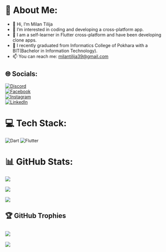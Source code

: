 <!---



Milan39/Milan39 is a ✨ special ✨ repository because its `README.md` (this file) appears on your GitHub profile.
You can click the Preview link to take a look at your changes.
--->

# 💫 About Me:
- 👋 Hi, I’m Milan Tilija
- 👀 I’m interested in coding and developing a cross-platform app.
- 🙌 I am a self-learner in Flutter cross-platform and have been developing clone apps.
- 🌱 I recently graduated from Informatics College of Pokhara with a BIT(Bachelor in Information Technology).
- 📫 You can reach me: milantilija39@gmail.com

<!-- Proudly created with GPRM ( https://gprm.itsvg.in ) -->


## 🌐 Socials:

[![Discord](https://img.shields.io/badge/Discord-%237289DA.svg?logo=discord&logoColor=white)](https://discord.gg/red_haired_dancho) <br/>
[![Facebook](https://img.shields.io/badge/Facebook-%231877F2.svg?logo=Facebook&logoColor=white)](https://www.facebook.com/profile.php?id=100090645295362) <br/>
[![Instagram](https://img.shields.io/badge/Instagram-%23E4405F.svg?logo=Instagram&logoColor=white)](https://instagram.com/milan_tilija) <br/>
[![LinkedIn](https://img.shields.io/badge/LinkedIn-%230077B5.svg?logo=linkedin&logoColor=white)](https://www.linkedin.com/in/milan-tilija-004a29216/) <br/>

# 💻 Tech Stack:
![Dart](https://img.shields.io/badge/dart-%230175C2.svg?style=for-the-badge&logo=dart&logoColor=white) ![Flutter](https://img.shields.io/badge/Flutter-%2302569B.svg?style=for-the-badge&logo=Flutter&logoColor=white)

# 📊 GitHub Stats:
![](https://github-readme-stats.vercel.app/api?username=Milan39&theme=dark&hide_border=false&include_all_commits=false&count_private=false)<br/> <br/>
![](https://github-readme-streak-stats.herokuapp.com/?user=Milan39&theme=dark&hide_border=false)<br/><br/>
![](https://github-readme-stats.vercel.app/api/top-langs/?username=Milan39&theme=dark&hide_border=false&include_all_commits=false&count_private=false&layout=compact)<br/>

## 🏆 GitHub Trophies
![](https://github-profile-trophy.vercel.app/?username=Milan39&theme=radical&no-frame=false&no-bg=true&margin-w=4)
---

[![](https://visitcount.itsvg.in/api?id=Milan39&icon=0&color=0)](https://visitcount.itsvg.in)

<!-- Proudly created with GPRM ( https://gprm.itsvg.in ) -->
